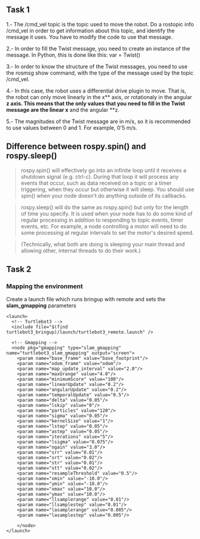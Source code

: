 ## Task 1

1.- The /cmd_vel topic is the topic used to move the robot. Do a rostopic info /cmd_vel in order to get information about this topic, and identify the message it uses. You have to modify the code to use that message.

2.- In order to fill the Twist message, you need to create an instance of the message. In Python, this is done like this: var = Twist()

3.- In order to know the structure of the Twist messages, you need to use the rosmsg show command, with the type of the message used by the topic /cmd_vel.

4.- In this case, the robot uses a differential drive plugin to move. That is, the robot can only move linearly in the x** axis, or rotationaly in the angular **z axis. This means that the only values that you need to fill in the Twist message are the linear x** and the angular **z.

5.- The magnitudes of the Twist message are in m/s, so it is recommended to use values between 0 and 1. For example, 0'5 m/s.

## Difference between rospy.spin() and rospy.sleep()

>rospy.spin() will effectively go into an infinite loop until it receives a shutdown signal (e.g. ctrl-c). During that loop it will process any events that occur, such as data received on a topic or a timer triggering, when they occur but otherwise it will sleep. You should use spin() when your node doesn't do anything outside of its callbacks.

> rospy.sleep() will do the same as rospy.spin() but only for the length of time you specify. It is used when your node has to do some kind of regular processing in addition to responding to topic events, timer events, etc. For example, a node controlling a motor will need to do some processing at regular intervals to set the motor's desired speed.

> (Technically, what both are doing is sleeping your main thread and allowing other, internal threads to do their work.)


## Task 2

### Mapping the environment

Create a launch file which runs bringup with remote and sets the **slam_gmapping** parameters

```
<launch>
  <!-- Turtlebot3 -->
  <include file="$(find turtlebot3_bringup)/launch/turtlebot3_remote.launch" />

  <!-- Gmapping -->
  <node pkg="gmapping" type="slam_gmapping" name="turtlebot3_slam_gmapping" output="screen">
    <param name="base_frame" value="base_footprint"/>
    <param name="odom_frame" value="odom"/>
    <param name="map_update_interval" value="2.0"/>
    <param name="maxUrange" value="4.0"/>
    <param name="minimumScore" value="100"/>
    <param name="linearUpdate" value="0.2"/>
    <param name="angularUpdate" value="0.2"/>
    <param name="temporalUpdate" value="0.5"/>
    <param name="delta" value="0.05"/>
    <param name="lskip" value="0"/>
    <param name="particles" value="120"/>
    <param name="sigma" value="0.05"/>
    <param name="kernelSize" value="1"/>
    <param name="lstep" value="0.05"/>
    <param name="astep" value="0.05"/>
    <param name="iterations" value="5"/>
    <param name="lsigma" value="0.075"/>
    <param name="ogain" value="3.0"/>
    <param name="srr" value="0.01"/>
    <param name="srt" value="0.02"/>
    <param name="str" value="0.01"/>
    <param name="stt" value="0.02"/>
    <param name="resampleThreshold" value="0.5"/>
    <param name="xmin" value="-10.0"/>
    <param name="ymin" value="-10.0"/>
    <param name="xmax" value="10.0"/>
    <param name="ymax" value="10.0"/>
    <param name="llsamplerange" value="0.01"/>
    <param name="llsamplestep" value="0.01"/>
    <param name="lasamplerange" value="0.005"/>
    <param name="lasamplestep" value="0.005"/>

    </node>
</launch>
```

